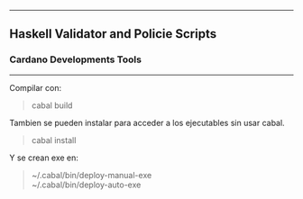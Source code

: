 
*******************************************  

## **Haskell Validator and Policie Scripts**


### **Cardano Developments Tools** 

*******************************************  

Compilar con:  
> cabal build  

Tambien se pueden instalar para acceder a los ejecutables sin usar cabal.   
> cabal install  
  
Y se crean exe en:  
>  ~/.cabal/bin/deploy-manual-exe  
>  ~/.cabal/bin/deploy-auto-exe  
 


